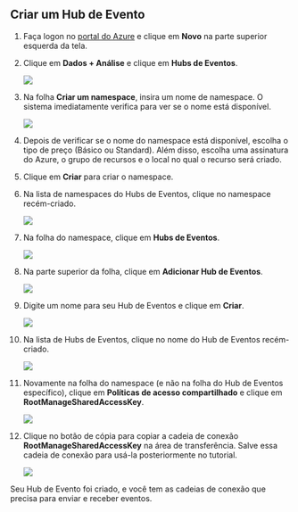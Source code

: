 ## Criar um Hub de Evento

1. Faça logon no [portal do Azure][] e clique em **Novo** na parte superior esquerda da tela.

2. Clique em **Dados + Análise** e clique em **Hubs de Eventos**.

	![](./media/event-hubs-create-event-hub/create-event-hub9.png)

3. Na folha **Criar um namespace**, insira um nome de namespace. O sistema imediatamente verifica para ver se o nome está disponível.

	![](./media/event-hubs-create-event-hub/create-event-hub1.png)

4. Depois de verificar se o nome do namespace está disponível, escolha o tipo de preço (Básico ou Standard). Além disso, escolha uma assinatura do Azure, o grupo de recursos e o local no qual o recurso será criado.

2. Clique em **Criar** para criar o namespace.

6. Na lista de namespaces do Hubs de Eventos, clique no namespace recém-criado.

	![](./media/event-hubs-create-event-hub/create-event-hub2.png)

7. Na folha do namespace, clique em **Hubs de Eventos**.

	![](./media/event-hubs-create-event-hub/create-event-hub3.png)

8. Na parte superior da folha, clique em **Adicionar Hub de Eventos**.

	![](./media/event-hubs-create-event-hub/create-event-hub4.png)

3. Digite um nome para seu Hub de Eventos e clique em **Criar**.

	![](./media/event-hubs-create-event-hub/create-event-hub5.png)

4. Na lista de Hubs de Eventos, clique no nome do Hub de Eventos recém-criado.

	![](./media/event-hubs-create-event-hub/create-event-hub6.png)

5. Novamente na folha do namespace (e não na folha do Hub de Eventos específico), clique em **Políticas de acesso compartilhado** e clique em **RootManageSharedAccessKey**.

	![](./media/event-hubs-create-event-hub/create-event-hub7.png)

5. Clique no botão de cópia para copiar a cadeia de conexão **RootManageSharedAccessKey** na área de transferência. Salve essa cadeia de conexão para usá-la posteriormente no tutorial.

	![](./media/event-hubs-create-event-hub/create-event-hub8.png)

Seu Hub de Evento foi criado, e você tem as cadeias de conexão que precisa para enviar e receber eventos. 

[portal do Azure]: https://portal.azure.com/

<!---HONumber=AcomDC_0921_2016-->